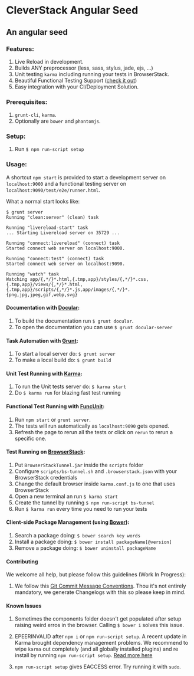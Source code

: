 # CleverStack Angular Seed
## An angular seed 

### Features:
1. Live Reload in development.
2. Builds ANY preprocessor (less, sass, stylus, jade, ejs, ...)
3. Unit testing `karma` including running your tests in BrowserStack.
4. Beautiful Functional Testing Support ([check it out](http://screencast.com/t/OBxfgoM26T))
5. Easy integration with your CI/Deployment Solution.

### Prerequisites:
1. `grunt-cli`, `karma`.
2. Optionally are `bower` and `phantomjs`.

### Setup:
1. Run `$ npm run-script setup`

### Usage:
A shortcut `npm start` is provided to start a development server on `localhost:9000` and a functional testing server on `localhost:9090/test/e2e/runner.html`.

What a normal start looks like:
```
$ grunt server
Running "clean:server" (clean) task

Running "livereload-start" task
... Starting Livereload server on 35729 ...

Running "connect:livereload" (connect) task
Started connect web server on localhost:9000.

Running "connect:test" (connect) task
Started connect web server on localhost:9090.

Running "watch" task
Watching app/{,*/}*.html,{.tmp,app}/styles/{,*/}*.css,{.tmp,app}/views/{,*/}*.html,{.tmp,app}/scripts/{,*/}*.js,app/images/{,*/}*.{png,jpg,jpeg,gif,webp,svg}
```

#### Documentation with [Docular](https://github.com/gitsome/docular):
1. To build the documentation run `$ grunt docular`.
2. To open the documentation you can use `$ grunt docular-server`

#### Task Automation with [Grunt](http://gruntjs.com/):
1. To start a local server do: `$ grunt server`
4. To make a local build do: `$ grunt build`

#### Unit Test Running with [Karma](http://karma-runner.github.io):
1. To run the Unit tests server do: `$ karma start`
2. Do `$ karma run` for blazing fast test running

#### Functional Test Running with [FuncUnit](http://funcunit.com):
1. Run `npm start` or `grunt server`.
2. The tests will run automatically as `localhost:9090` gets opened.
3. Refresh the page to rerun all the tests or click on `rerun` to rerun a specific one.

#### Test Running on [BrowserStack](http://browserstack.com):
1. Put `BrowserStackTunnel.jar` inside the `scripts` folder
2. Configure `scripts/bs-tunnel.sh` and `.browserstack.json` with your BrowserStack credentials
3. Change the default browser inside `karma.conf.js` to one that uses BrowserStack
4. Open a new terminal an run `$ karma start`
5. Create the tunnel by running `$ npm run-script bs-tunnel`
6. Run `$ karma run` every time you need to run your tests

#### Client-side Package Management (using [Bower](http://bower.io)):
1. Search a package doing: `$ bower search key words`
2. Install a package doing: `$ bower install packageName[@version]`
3. Remove a package doing: `$ bower uninstall packageName`

#### Contributing
We welcome all help, but please follow this guidelines (Work In Progress):

1. We follow this [Git Commit Message Conventions](https://docs.google.com/document/d/12niRA9r8j8C4W0_0y_fRrKDjKIq2DBknbkrWQQl1taI/). Thou it's not entirely mandatory, we generate Changelogs with this so please keep in mind.

#### Known Issues
1. Sometimes the components folder doesn't get populated after setup raising weird erros in the browser. Calling `$ bower i` solves this issue.

2. EPEERINVALID after `npm i` or `npm run-script setup`. A recent update in Karma brought dependency management problems. We recommend to wipe `karma` out completely (and all globally installed plugins) and re install by running `npm run-script setup`. [Read more here](https://github.com/karma-runner/karma/issues/483)

3. `npm run-script setup` gives EACCESS error. Try running it with `sudo`.
